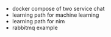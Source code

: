 - docker compose of two service chat
- learning path for machine learning
- learning path for nim
- rabbitmq example
